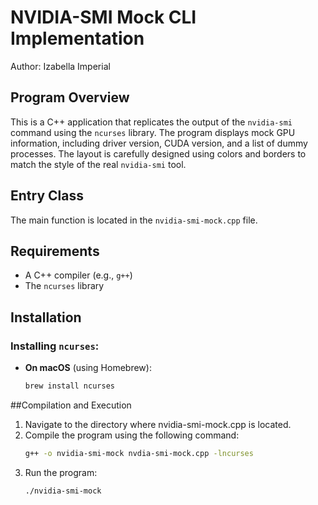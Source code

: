 # NVIDIA-SMI Mock CLI Implementation

Author: Izabella Imperial

## Program Overview

This is a C++ application that replicates the output of the `nvidia-smi` command using the `ncurses` library. The program displays mock GPU information, including driver version, CUDA version, and a list of dummy processes. The layout is carefully designed using colors and borders to match the style of the real `nvidia-smi` tool.

## Entry Class

The main function is located in the `nvidia-smi-mock.cpp` file.

## Requirements

- A C++ compiler (e.g., `g++`)
- The `ncurses` library

## Installation

### Installing `ncurses`:

- **On macOS** (using Homebrew):
  ```bash
  brew install ncurses

##Compilation and Execution

1. Navigate to the directory where nvidia-smi-mock.cpp is located.
2. Compile the program using the following command:
   ```bash
   g++ -o nvidia-smi-mock nvdia-smi-mock.cpp -lncurses 
3. Run the program:
   ```bash
   ./nvidia-smi-mock
   
